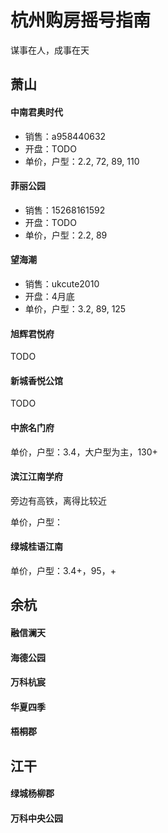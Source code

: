 # 杭州购房摇号指南

谋事在人，成事在天


## 萧山

#### 中南君奥时代
- 销售：a958440632
- 开盘：TODO
- 单价，户型：2.2, 72, 89, 110

#### 菲丽公园
- 销售：15268161592
- 开盘：TODO
- 单价，户型：2.2, 89

#### 望海潮
- 销售：ukcute2010
- 开盘：4月底
- 单价，户型：3.2, 89, 125

#### 旭辉君悦府

TODO

#### 新城香悦公馆

TODO

#### 中旅名门府

单价，户型：3.4，大户型为主，130+



#### 滨江江南学府

旁边有高铁，离得比较近

单价，户型：



#### 绿城桂语江南

单价，户型：3.4+，95，+



## 余杭

#### 融信澜天



#### 海德公园

#### 万科杭宸

#### 华夏四季

#### 梧桐郡



## 江干

#### 绿城杨柳郡

#### 万科中央公园

